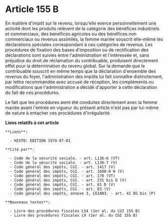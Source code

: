 # Article 155 B

En matière d'impôt sur le revenu, lorsqu'elle exerce personnellement une activité dont les produits relèvent de la catégorie
des bénéfices industriels et commerciaux, des bénéfices agricoles ou des bénéfices non commerciaux ou revenus assimilés, la
femme mariée souscrit elle-même les déclarations spéciales correspondant à ces catégories de revenus. Les procédures de
fixation des bases d'imposition ou de rectification des déclarations sont suivies entre l'administration et l'intéressée et,
sans préjudice du droit de réclamation du contribuable, produisent directement effet pour la détermination du revenu global.
Sur la demande que le contribuable souscrit en même temps que la déclaration d'ensemble des revenus du foyer,
l'administration des impôts lui fait connaître distinctement, par lettre recommandée avec accusé de réception, les
compléments ou modifications que l'administration a décidé d'apporter à cette déclaration du fait de ces procédures.

Le fait que les procédures aient été conduites directement avec la femme mariée avant l'entrée en vigueur du présent article
n'est pas par lui-même de nature à entacher ces procédures d'irrégularité.

**Liens relatifs à cet article**

	**Liens**:

	  - HISTO: EDITION 1979-07-01

	**Cité par**:

	  - Code de la sécurité sociale. - art. L136-6 (VT)
	  - Code de la sécurité sociale. - art. L136-7 (V)
	  - Code général des impôts, CGI. - art. 1417 (V)
	  - Code général des impôts, CGI. - art. 1600-0 H (V)
	  - Code général des impôts, CGI. - art. 170 (VT)
	  - Code général des impôts, CGI. - art. 231 bis Q (V)
	  - Code général des impôts, CGI. - art. 81 D (V)
	  - Code général des impôts, CGI. - art. 83 (V)
	  - Code général des impôts, annexe 3, CGIAN3. - art. 41 DG bis (P)

	**Nouveaux textes**:

	  - Livre des procédures fiscales L54 (1er al. du CGI 155 B)
	  - Livre des procédures fiscales L9 (1er al. du CGI 155 B)
